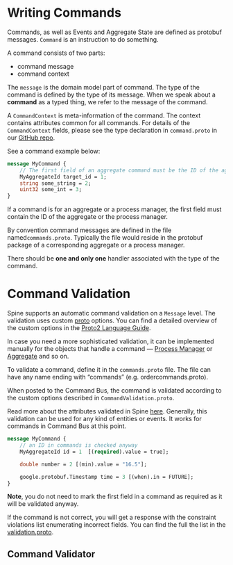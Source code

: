 # Writing Commands

Commands, as well as Events and Aggregate State are defined as protobuf messages.
`Command` is an instruction to do something.

A command consists of two parts: 
* command message
* command context

The `message` is the domain model part of command. The type of the command is defined by
the type of its message. When we speak about a **command** as a typed thing, we refer to the message of the command.

A `CommandContext` is meta-information of the command. The context contains attributes common for all commands. For details of the `CommandContext` fields, please see the type declaration in `command.proto` in our [GitHub repo](https://github.com/SpineEventEngine/core-java/blob/8ddee17753fe27a2bb92ae96f2bf2f266b4da5a8/client/src/main/proto/spine/base/command.proto).

See a command example below:

``````protobuf
message MyCommand {
    // The first field of an aggregate command must be the ID of the aggregate.
    MyAggregateId target_id = 1;
    string some_string = 2;
    uint32 some_int = 3;
}
``````
If a command is for an aggregate or a process manager, the first field must contain the ID of the aggregate or the process manager.

By convention command messages are defined in the file named`commands.proto`. Typically the file would reside in the protobuf package of a corresponding aggregate or a process manager.

There should be **one and only one** handler associated with the type of the command.


# Command Validation
Spine supports an automatic command validation on a `Message` level. The validation uses custom [proto](https://github.com/SpineEventEngine/core-java/blob/5ae42af2a4035eab27dc92245d1b09d891f7cb5f/client/src/main/proto/spine/validation.proto) options. You can find a detailed overview of the custom options in the [Proto2 Language Guide]( https://developers.google.com/protocol-buffers/docs/proto#customoptions).

In case you need a more sophisticated validation, it can be implemented manually for the objects that handle a command — [Process Manager](../java/process-manager.md) or [Aggregate](../java/aggregate.md) and so on.

To validate a command, define it in the `commands.proto` file. The file can have any name ending with “commands” (e.g. ordercommands.proto). 

When posted to the Command Bus, the command is validated according to the custom options described in `CommandValidation.proto`.

Read more about the attributes validated in Spine [here](https://github.com/SpineEventEngine/core-java/wiki/Proposal-for-validation-attributes). Generally, this validation can be used for any kind of entities or events. It works for commands in Command Bus at this point.


```protobuf
message MyCommand {
    // an ID in commands is checked anyway
    MyAggregateId id = 1  [(required).value = true];

    double number = 2 [(min).value = "16.5"];

    google.protobuf.Timestamp time = 3 [(when).in = FUTURE];
}
```
**Note**, you do not need to mark the first field in a command as required as it will be validated anyway.

If the command is not correct, you will get a response with the constraint violations list enumerating incorrect fields. You can find the full the list in the [validation.proto](https://github.com/SpineEventEngine/core-java/blob/5ae42af2a4035eab27dc92245d1b09d891f7cb5f/client/src/main/proto/spine/validation.proto).


## Command Validator


